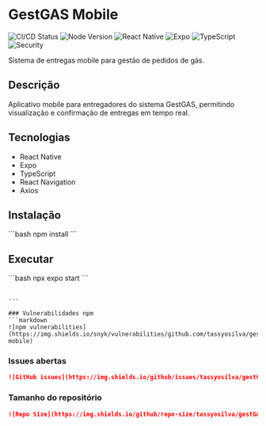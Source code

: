 # GestGAS Mobile

![CI/CD Status](https://github.com/tassyosilva/gestGAS-mobile/actions/workflows/build.yml/badge.svg)
![Node Version](https://img.shields.io/badge/node-20.x-brightgreen)
![React Native](https://img.shields.io/badge/React%20Native-0.76.6-blue)
![Expo](https://img.shields.io/badge/Expo-52.0.21-black)
![TypeScript](https://img.shields.io/badge/TypeScript-5.3.3-blue)
![Security](https://img.shields.io/badge/security-passing-brightgreen)

Sistema de entregas mobile para gestão de pedidos de gás.

## Descrição

Aplicativo mobile para entregadores do sistema GestGAS, permitindo visualização e confirmação de entregas em tempo real.

## Tecnologias

- React Native
- Expo
- TypeScript
- React Navigation
- Axios

## Instalação

\`\`\`bash
npm install
\`\`\`

## Executar

\`\`\`bash
npx expo start
\`\`\`
```

---

### Vulnerabilidades npm
```markdown
![npm vulnerabilities](https://img.shields.io/snyk/vulnerabilities/github.com/tassyosilva/gestGAS-mobile)
```

### Issues abertas
```markdown
![GitHub issues](https://img.shields.io/github/issues/tassyosilva/gestGAS-mobile)
```

### Tamanho do repositório
```markdown
![Repo Size](https://img.shields.io/github/repo-size/tassyosilva/gestGAS-mobile)
```